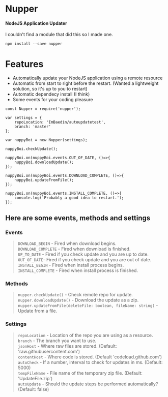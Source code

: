 # Nupper
#### NodeJS Application Updater

I couldn't find a module that did this so I made one.

`npm install --save nupper`

# Features

  - Automatically update your NodeJS application using a remote resource
  - Automatic from start to right before the restart. (Wanted a lightweight solution, so it's up to you to restart)
  - Automatic dependecy install (I think)
  - Some events for your coding pleasure  
  

```
const Nupper = require('nupper');

var settings = {
    repoLocation: 'ImBaedin/autoupdatetest',
    branch: 'master'
};

var nuppyBoi = new Nupper(settings);

nuppyBoi.checkUpdate();

nuppyBoi.on(nuppyBoi.events.OUT_OF_DATE, ()=>{
    nuppyBoi.downloadUpdate();
});

nuppyBoi.on(nuppyBoi.events.DOWNLOAD_COMPLETE, ()=>{
    nuppyBoi.updateFromFile();
});

nuppyBoi.on(nuppyBoi.events.INSTALL_COMPLETE, ()=>{
    console.log('Probably a good idea to restart.');
});
```


## Here are some events, methods and settings

### Events
>`DOWNLOAD_BEGIN` - Fired when download begins.  
>`DOWNLOAD_COMPLETE` - Fired when download is finished.  
>`UP_TO_DATE` - Fired if you check update and you are up to date.  
>`OUT_OF_DATE`- Fired if you check update and you are out of date.  
>`INSTALL_BEGIN` - Fired when install process begins.  
>`INSTALL_COMPLETE` - Fired when install process is finished.  

### Methods
>`nupper.checkUpdate()` - Check remote repo for update.  
>`nupper.downloadUpdate()` - Download the update as a zip.  
>`nupper.updateFromFile(deleteFile: boolean, fileName: string)` - Update from a file.  

### Settings
>`repoLocation` - Location of the repo you are using as a resource.  
>`branch` - The branch you want to use.  
>`jsonHost` - Where raw files are stored. (Default: 'raw.githubusercontent.com')  
>`contentHost` - Where code is stored. (Default 'codeload.github.com')  
>`autoCheck` - If a number, interval to check for updates in ms. (Default: 5000)  
>`tempFileName` - File name of the temporary zip file. (Default: 'UpdateFile.zip')  
>`autoUpdate` - Should the update steps be performed automatically? (Default: false)  
